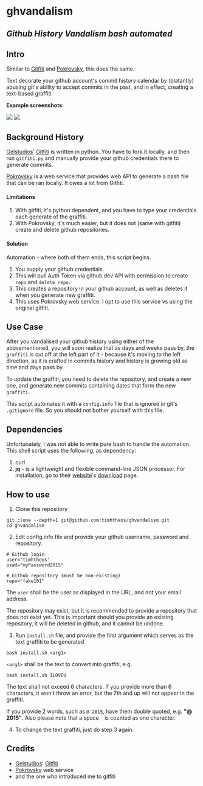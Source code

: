 # **ghvandalism**

## *Github History Vandalism bash automated*

## Intro

Similar to [Gitfiti](https://github.com/gelstudios) and [Pokrovsky](http://pokrovsky.herokuapp.com/), this does the same.

Text decorate your github account's commit history calendar by (blatantly) abusing git's ability to accept commits in the past, and in effect, creating a text-based graffiti.

**Example screenshots:**

![](https://www.evernote.com/shard/s479/sh/48cb6dd5-872d-440b-a0b3-81d9b3b0ec10/4f4d50637ba74824ba55c365c6f0f981/deep/0/timhtheos-(Timothy)---GitHub.png)
![](https://www.evernote.com/shard/s479/sh/91d78147-eda8-4651-8612-678590ccf46e/780a094378f36db0e7532b9c76092fb8/deep/0/timhtheos-(Timothy)---GitHub.png)

## Background History

[Gelstudios](https://github.com/gelstudios)' [Gitfiti](https://github.com/gelstudios/gitfiti) is written in python.  You have to fork it locally, and then run `gitfiti.py` and manually provide your github credentials there to generate commits.

[Pokrovsky](http://pokrovsky.herokuapp.com/) is a web service that provides web API to generate a bash file that can be ran locally. It owes a lot from Gitfiti.

#### Limitations
1. With gitfiti, it's python dependent, and you have to type your credentials each generate of the graffiti.
2. With Pokrovsky, it's much easier, but it does not (same with gitfiti) create and delete github repositories.

#### Solution
Automation - where both of them ends, this script begins.
1. You supply your github credentials.
2. This will pull Auth Token via github dev API with permission to create `repo` and `delete_repo`.
3. This creates a repository in your github account, as well as deletes it when you generate new graffiti.
4. This uses Pokrovsky web service. I opt to use this service vs using the original gitfiti.

## Use Case

After you vandalised your github history using either of the abovementioned, you will soon realize that as days and weeks pass by, the `graffiti` is cut off at the left part of it - because it's moving to the left direction, as it is crafted in commits history and history is growing old as time and days pass by.

To update the graffiti, you need to delete the repository, and create a new one, and generate new commits containing dates that form the new `graffiti`.

This script automates it with a `config.info` file that is ignored in git's `.gitignore` file.  So you should not bother yourself with this file.

## Dependencies

Unfortunately, I was not able to write pure bash to handle the automation.  This shell script uses the following, as dependency:

1. curl
2. **jq** - is a lightweight and flexible command-line JSON processor.  For installation, go to their [website](http://stedolan.github.io/jq/)'s [download](http://stedolan.github.io/jq/download/) page.

## How to use
1. Clone this repository
  ```
  git clone --depth=1 git@github.com:timhtheos/ghvandalism.git
  cd ghvandalism
  ```

2. Edit config.info file and provide your github username, password and repository.
  ```
  # Github login
  user="timhtheos"
  pswd="myPassword2015"
  
  # Github repository (must be non-existing)
  repo="fake101"
  ```
  
  The `user` shall be the user as displayed in the URL, and not your email address.

  The repository may exist, but it is recommended to provide a repository that does not exist yet. This is important should you provide an existing repository, it will be deleted in github, and it cannot be undone.

3. Run `install.sh` file, and provide the first argument which serves as the text graffiti to be generated
  ```
  bash install.sh <arg1>
  ```

  `<arg1>` shall be the text to convert into graffiti, e.g.
  ```
  bash install.sh ILOVEU
  ```

  The text shall not exceed 6 characters.  If you provide more than 6 characters, it won't throw an error, but the 7th and up will not appear in the graffiti.

  If you provide 2 words, such as `@ 2015`, have them double quoted, e.g. **"@ 2015"**.  Also please note that a space ` ` is counted as one character.

4. To change the text graffiti, just do step 3 again.

## Credits
* [Gelstudios](https://github.com/gelstudios)' [Gitfiti](https://github.com/gelstudios/gitfiti)
* [Pokrovsky](http://pokrovsky.herokuapp.com/) web service
* and the one who introduced me to gitfiti
